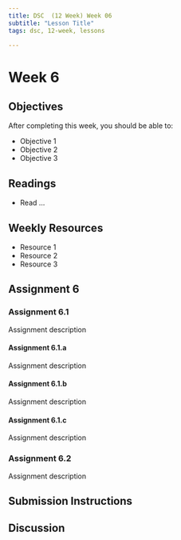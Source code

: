 ```yaml
---
title: DSC  (12 Week) Week 06
subtitle: "Lesson Title"
tags: dsc, 12-week, lessons

---
```


# Week 6

## Objectives

After completing this week, you should be able to:

* Objective 1
* Objective 2
* Objective 3

## Readings

* Read ...

## Weekly Resources

* Resource 1
* Resource 2
* Resource 3

## Assignment 6

### Assignment 6.1

Assignment description

#### Assignment 6.1.a

Assignment description

#### Assignment 6.1.b

Assignment description

#### Assignment 6.1.c

Assignment description

### Assignment 6.2

Assignment description

## Submission Instructions

## Discussion